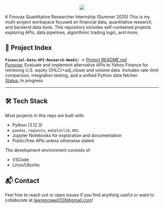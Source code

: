 <p align="center">
    <img src=https://ci3.googleusercontent.com/mail-sig/AIorK4ySzDtmFct8MdwJUuKUzSZaija53nTmvP_TF1ohRJtfMlZJer8gU8B431NnjOT9b_IoI8UhA5o/>
</p>
# Finovax Quantitative Researcher Internship (Summer 2025)
This is my multi-project workspace focused on financial data, quantitative research, and backend data tools. This repository includes self-contained projects exploring APIs, data pipelines, algorithmic trading logic, and more.

## 📁 Project Index
**`Financial-Data-API-Research-Week1/`** *→ [Project README.md](Financial-Data-API-Research-Week1/README.md)*\
<ins>Purpose:</ins> Evaluate and implement alternative APIs to Yahoo Finance for retrieving U.S. equity OHLC(+adj_close) and volume data. Includes rate-limit comparison, integration testing, and a unified Python data fetcher.\
<ins>Status:</ins> In progress  

---

## 🛠️ Tech Stack
Most projects in this repo are built with:
- Python (3.12.3)
- `pandas`, `requests`, `matplotlib`, etc.
- Jupyter Notebooks for exploration and documentation
- Public/free APIs unless otherwise stated

The development environment consists of:
- VSCode
- Linux/Ubuntu

## 📬 Contact
Feel free to reach out or open issues if you find anything useful or want to collaborate at lawrenceee0126@gmail.com!